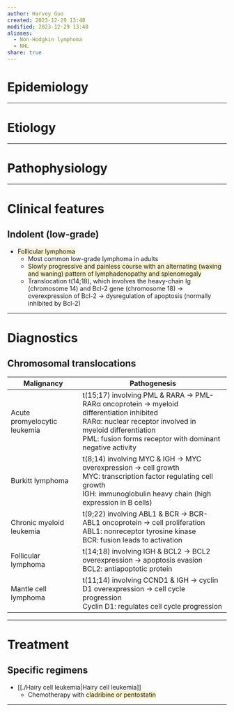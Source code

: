 ```yaml
---
author: Harvey Guo
created: 2023-12-29 13:48
modified: 2023-12-29 13:48
aliases:
  - Non-Hodgkin lymphoma
  - NHL
share: true
---
```

# Epidemiology


---
# Etiology


---
# Pathophysiology


---
# Clinical features
## Indolent (low-grade)
- <span style="background:rgba(240, 200, 0, 0.2)">Follicular lymphoma</span>	
	- Most common low-grade lymphoma in adults
	- <span style="background:rgba(240, 200, 0, 0.2)">Slowly progressive and painless course with an alternating (waxing and waning) pattern of lymphadenopathy and splenomegaly</span>
	- Translocation t(14;18), which involves the heavy-chain Ig (chromosome 14) and Bcl-2 gene (chromosome 18) → overexpression of Bcl-2 → dysregulation of apoptosis (normally inhibited by Bcl-2)

---
# Diagnostics
## Chromosomal translocations

| Malignancy                   | Pathogenesis                                                                                                                                                                                                         |
|------------------------------|----------------------------------------------------------------------------------------------------------------------------------------------------------------------------------------------------------------------|
| Acute promyelocytic leukemia | t(15;17) involving PML & RARA → PML-RARα oncoprotein → myeloid differentiation inhibited<br>RARα: nuclear receptor involved in myeloid differentiation<br>PML: fusion forms receptor with dominant negative activity |
| Burkitt lymphoma             | t(8;14) involving MYC & IGH → MYC overexpression → cell growth<br>MYC: transcription factor regulating cell growth<br>IGH: immunoglobulin heavy chain (high expression in B cells)                                   |
| Chronic myeloid leukemia     | t(9;22) involving ABL1 & BCR → BCR-ABL1 oncoprotein → cell proliferation<br>ABL1: nonreceptor tyrosine kinase<br>BCR: fusion leads to activation                                                                     |
| Follicular lymphoma          | t(14;18) involving IGH & BCL2 → BCL2 overexpression → apoptosis evasion<br>BCL2: antiapoptotic protein                                                                                                               |
| Mantle cell lymphoma         | t(11;14) involving CCND1 & IGH → cyclin D1 overexpression → cell cycle progression<br>Cyclin D1: regulates cell cycle progression                                                                                    |


---
# Treatment
## Specific regimens
- [[./Hairy cell leukemia|Hairy cell leukemia]]
	- Chemotherapy with <span style="background:rgba(240, 200, 0, 0.2)">cladribine or pentostatin</span>

---
